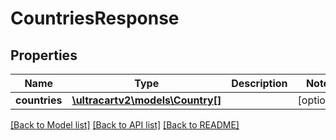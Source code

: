 # CountriesResponse

## Properties
Name | Type | Description | Notes
------------ | ------------- | ------------- | -------------
**countries** | [**\ultracartv2\models\Country[]**](Country.md) |  | [optional] 

[[Back to Model list]](../README.md#documentation-for-models) [[Back to API list]](../README.md#documentation-for-api-endpoints) [[Back to README]](../README.md)


